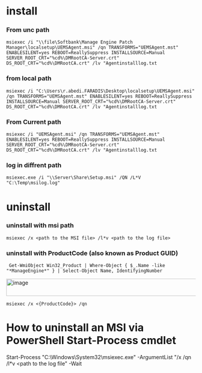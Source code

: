 # install
### From unc path
```
msiexec /i "\\file\Softbank\Manage Engine Patch Manager\localsetup\UEMSAgent.msi" /qn TRANSFORMS="UEMSAgent.mst" ENABLESILENT=yes REBOOT=ReallySuppress INSTALLSOURCE=Manual SERVER_ROOT_CRT="%cd%\DMRootCA-Server.crt" DS_ROOT_CRT="%cd%\DMRootCA.crt" /lv "Agentinstalllog.txt
```

### from local path
```
msiexec /i "C:\Users\r.abedi.FARADIS\Desktop\localsetup\UEMSAgent.msi" /qn TRANSFORMS="UEMSAgent.mst" ENABLESILENT=yes REBOOT=ReallySuppress INSTALLSOURCE=Manual SERVER_ROOT_CRT="%cd%\DMRootCA-Server.crt" DS_ROOT_CRT="%cd%\DMRootCA.crt" /lv "Agentinstalllog.txt
```

### From Current path
```
msiexec /i "UEMSAgent.msi" /qn TRANSFORMS="UEMSAgent.mst" ENABLESILENT=yes REBOOT=ReallySuppress INSTALLSOURCE=Manual SERVER_ROOT_CRT="%cd%\DMRootCA-Server.crt" DS_ROOT_CRT="%cd%\DMRootCA.crt" /lv "Agentinstalllog.txt
```

### log in diffrent path
```
msiexec.exe /i "\\Server\Share\Setup.msi" /QN /L*V "C:\Temp\msilog.log"
```
# uninstall

### uninstall with msi path
```
msiexec /x <path to the MSI file> /l*v <path to the log file>
```

### uninstall with ProductCode (also known as Product GUID)
```
 Get-WmiObject Win32_Product | Where-Object { $_.Name -like "*ManageEngine*" } | Select-Object Name, IdentifyingNumber
```
<img width="524" height="46" alt="image" src="https://github.com/user-attachments/assets/5a3105dd-cc30-40a0-b874-1f2ab209e25d" />

```
msiexec /x <{ProductCode}> /qn
```
# How to uninstall an MSI via PowerShell Start-Process cmdlet
Start-Process "C:\Windows\System32\msiexec.exe" -ArgumentList "/x <ProductCode> /qn /l*v <path to the log file" -Wait

